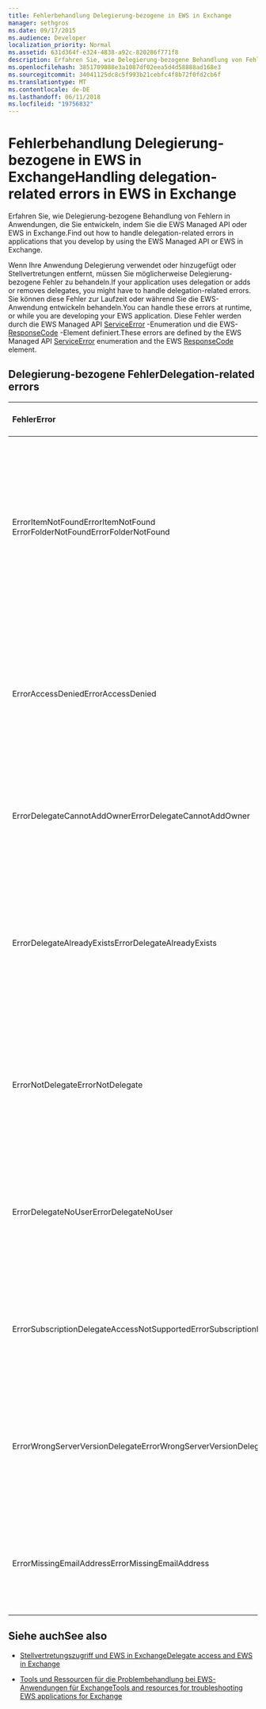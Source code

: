 ```yaml
---
title: Fehlerbehandlung Delegierung-bezogene in EWS in Exchange
manager: sethgros
ms.date: 09/17/2015
ms.audience: Developer
localization_priority: Normal
ms.assetid: 631d364f-e324-4838-a92c-820286f771f8
description: Erfahren Sie, wie Delegierung-bezogene Behandlung von Fehlern in Anwendungen, die Sie entwickeln, indem Sie die EWS Managed API oder EWS in Exchange.
ms.openlocfilehash: 3851709888e3a1087df02eea5d4d58888ad168e3
ms.sourcegitcommit: 34041125dc8c5f993b21cebfc4f8b72f0fd2cb6f
ms.translationtype: MT
ms.contentlocale: de-DE
ms.lasthandoff: 06/11/2018
ms.locfileid: "19756832"
---
```

# <a name="handling-delegation-related-errors-in-ews-in-exchange"></a><span data-ttu-id="aad2c-103">Fehlerbehandlung Delegierung-bezogene in EWS in Exchange</span><span class="sxs-lookup"><span data-stu-id="aad2c-103">Handling delegation-related errors in EWS in Exchange</span></span>

<span data-ttu-id="aad2c-104">Erfahren Sie, wie Delegierung-bezogene Behandlung von Fehlern in Anwendungen, die Sie entwickeln, indem Sie die EWS Managed API oder EWS in Exchange.</span><span class="sxs-lookup"><span data-stu-id="aad2c-104">Find out how to handle delegation-related errors in applications that you develop by using the EWS Managed API or EWS in Exchange.</span></span>
  
<span data-ttu-id="aad2c-105">Wenn Ihre Anwendung Delegierung verwendet oder hinzugefügt oder Stellvertretungen entfernt, müssen Sie möglicherweise Delegierung-bezogene Fehler zu behandeln.</span><span class="sxs-lookup"><span data-stu-id="aad2c-105">If your application uses delegation or adds or removes delegates, you might have to handle delegation-related errors.</span></span> <span data-ttu-id="aad2c-106">Sie können diese Fehler zur Laufzeit oder während Sie die EWS-Anwendung entwickeln behandeln.</span><span class="sxs-lookup"><span data-stu-id="aad2c-106">You can handle these errors at runtime, or while you are developing your EWS application.</span></span> <span data-ttu-id="aad2c-107">Diese Fehler werden durch die EWS Managed API [ServiceError](http://msdn.microsoft.com/EN-US/library/microsoft.exchange.webservices.data.serviceerror%28v=exchg.80%29.aspx) -Enumeration und die EWS- [ResponseCode](http://msdn.microsoft.com/library/4b84d670-74c9-4d6d-84e7-f0a9f76f0d93%28Office.15%29.aspx) -Element definiert.</span><span class="sxs-lookup"><span data-stu-id="aad2c-107">These errors are defined by the EWS Managed API [ServiceError](http://msdn.microsoft.com/EN-US/library/microsoft.exchange.webservices.data.serviceerror%28v=exchg.80%29.aspx) enumeration and the EWS [ResponseCode](http://msdn.microsoft.com/library/4b84d670-74c9-4d6d-84e7-f0a9f76f0d93%28Office.15%29.aspx) element.</span></span> 
  
## <a name="delegation-related-errors"></a><span data-ttu-id="aad2c-108">Delegierung-bezogene Fehler</span><span class="sxs-lookup"><span data-stu-id="aad2c-108">Delegation-related errors</span></span>

|<span data-ttu-id="aad2c-109">**Fehler**</span><span class="sxs-lookup"><span data-stu-id="aad2c-109">**Error**</span></span>|<span data-ttu-id="aad2c-110">**Tritt auf, wenn Sie versuchen...**</span><span class="sxs-lookup"><span data-stu-id="aad2c-110">**Occurs when you try to…**</span></span>|<span data-ttu-id="aad2c-111">**Behandeln von...**</span><span class="sxs-lookup"><span data-stu-id="aad2c-111">**Handle it by…**</span></span>|
|:-----|:-----|:-----|
|<span data-ttu-id="aad2c-112">ErrorItemNotFound</span><span class="sxs-lookup"><span data-stu-id="aad2c-112">ErrorItemNotFound</span></span>  <br/> <span data-ttu-id="aad2c-113">ErrorFolderNotFound</span><span class="sxs-lookup"><span data-stu-id="aad2c-113">ErrorFolderNotFound</span></span>  <br/> |<span data-ttu-id="aad2c-114">Führen Sie einen Vorgang für ein Postfach, Ordner oder Element, das Sie nicht über Zugriff auf verfügen.</span><span class="sxs-lookup"><span data-stu-id="aad2c-114">Perform an operation on a mailbox, folder, or item that you do not have access to.</span></span>  <br/> |<span data-ttu-id="aad2c-115">Aktualisieren der Stellvertretung Berechtigungen zum Zugriff auf die Ordner oder Element durch Aufrufen der [UpdateDelegates](http://msdn.microsoft.com/EN-US/library/microsoft.exchange.webservices.data.exchangeservice.updatedelegates%28v=exchg.80%29.aspx) EWS Managed API-Methode oder [UpdateDelegate](http://msdn.microsoft.com/library/03f618ac-ad1a-4772-9b81-c5bb0f12d6ab%28Office.15%29.aspx) EWS-Vorgangs, und klicken Sie dann wiederholen die Anforderung zu aktivieren.</span><span class="sxs-lookup"><span data-stu-id="aad2c-115">Updating the delegate's permissions to enable them to access the folder or item by calling the [UpdateDelegates](http://msdn.microsoft.com/EN-US/library/microsoft.exchange.webservices.data.exchangeservice.updatedelegates%28v=exchg.80%29.aspx) EWS Managed API method or the [UpdateDelegate](http://msdn.microsoft.com/library/03f618ac-ad1a-4772-9b81-c5bb0f12d6ab%28Office.15%29.aspx) EWS operation, and then retrying the request.</span></span>  <br/> |
|<span data-ttu-id="aad2c-116">ErrorAccessDenied</span><span class="sxs-lookup"><span data-stu-id="aad2c-116">ErrorAccessDenied</span></span>  <br/> |<span data-ttu-id="aad2c-117">Ändern Sie ein Element, das Sie nicht über ausreichende Berechtigungen zum Ändern verfügen.</span><span class="sxs-lookup"><span data-stu-id="aad2c-117">Modify an item that you do not have sufficient privileges to modify.</span></span>  <br/> |<span data-ttu-id="aad2c-118">Aktualisieren Ihre Stellvertretungsberechtigungen durch Aufrufen der **UpdateDelegate** EWS Managed API-Methode oder die **UpdateDelegate** EWS-Vorgang, und klicken Sie dann Wiederholung der Anforderung.</span><span class="sxs-lookup"><span data-stu-id="aad2c-118">Updating your delegate permissions by calling the **UpdateDelegate** EWS Managed API method or the **UpdateDelegate** EWS operation, and then retrying the request.</span></span>  <br/> |
|<span data-ttu-id="aad2c-119">ErrorDelegateCannotAddOwner</span><span class="sxs-lookup"><span data-stu-id="aad2c-119">ErrorDelegateCannotAddOwner</span></span>  <br/> |<span data-ttu-id="aad2c-120">Versuchen Sie, den Besitzer des Postfachs als Stellvertreter ihres eigenen Postfachs hinzufügen.</span><span class="sxs-lookup"><span data-stu-id="aad2c-120">Attempt to add the mailbox owner as a delegate to their own mailbox.</span></span>  <br/> |<span data-ttu-id="aad2c-121">[Hinzufügen eines anderen Benutzers als Stellvertreter](how-to-add-and-remove-delegates-by-using-ews-in-exchange.md), nicht der Postfachbesitzer.</span><span class="sxs-lookup"><span data-stu-id="aad2c-121">[Adding a different user as a delegate](how-to-add-and-remove-delegates-by-using-ews-in-exchange.md), not the mailbox owner.</span></span>  <br/> |
|<span data-ttu-id="aad2c-122">ErrorDelegateAlreadyExists</span><span class="sxs-lookup"><span data-stu-id="aad2c-122">ErrorDelegateAlreadyExists</span></span>  <br/> |<span data-ttu-id="aad2c-123">Fügen Sie der stellvertretungs, wenn die Stellvertretung bereits vorhanden ist.</span><span class="sxs-lookup"><span data-stu-id="aad2c-123">Add the delegate when the delegate already exists.</span></span>  <br/> |<span data-ttu-id="aad2c-124">Nichts, da die Stellvertretung für den Besitzer des Postfachs bereits vorhanden ist.</span><span class="sxs-lookup"><span data-stu-id="aad2c-124">Doing nothing, because the delegate already exists for the mailbox owner.</span></span> <span data-ttu-id="aad2c-125">Oder, wenn Sie die Berechtigungen eines vorhandenen Delegaten ändern möchten, verwenden Sie die **UpdateDelegates** -Methode oder **UpdateDelegate** -Vorgang.</span><span class="sxs-lookup"><span data-stu-id="aad2c-125">Or, if you're trying to change the permissions of an existing delegate, then use the **UpdateDelegates** method or the **UpdateDelegate** operation.</span></span>  <br/> |
|<span data-ttu-id="aad2c-126">ErrorNotDelegate</span><span class="sxs-lookup"><span data-stu-id="aad2c-126">ErrorNotDelegate</span></span>  <br/> |<span data-ttu-id="aad2c-127">Ändern Sie die Berechtigungen der Stellvertretung für einen Benutzer, der keine Delegaten Berechtigungen für das Postfach verfügt.</span><span class="sxs-lookup"><span data-stu-id="aad2c-127">Modify delegate permissions for a user who has no delegate permissions for the mailbox.</span></span>  <br/> |<span data-ttu-id="aad2c-128">[Hinzufügen des Benutzers als Stellvertreter](how-to-add-and-remove-delegates-by-using-ews-in-exchange.md) für das Postfach, bevor Sie versuchen, aktualisieren oder ihre Berechtigungen entfernen.</span><span class="sxs-lookup"><span data-stu-id="aad2c-128">[Adding the user as a delegate](how-to-add-and-remove-delegates-by-using-ews-in-exchange.md) for the mailbox before attempting to update or remove their permissions.</span></span>  <br/> |
|<span data-ttu-id="aad2c-129">ErrorDelegateNoUser</span><span class="sxs-lookup"><span data-stu-id="aad2c-129">ErrorDelegateNoUser</span></span>  <br/> |<span data-ttu-id="aad2c-130">Ändern Sie die Berechtigungen der Stellvertretung für einen Benutzer, die nicht in Active Directory-Domänendienst (AD DS) ist.</span><span class="sxs-lookup"><span data-stu-id="aad2c-130">Modify delegate permissions for a user who is not in Active Directory Domain Service (AD DS).</span></span>  <br/> |<span data-ttu-id="aad2c-131">Erstellen den Benutzer in AD DS oder korrigieren die Stellvertretung Informationen in der Anforderung.</span><span class="sxs-lookup"><span data-stu-id="aad2c-131">Creating the user in AD DS, or correcting the delegate information in the request.</span></span>  <br/> |
|<span data-ttu-id="aad2c-132">ErrorSubscriptionDelegateAccessNotSupported</span><span class="sxs-lookup"><span data-stu-id="aad2c-132">ErrorSubscriptionDelegateAccessNotSupported</span></span>  <br/> |<span data-ttu-id="aad2c-133">Verwenden Sie ein Stellvertreter zum Abonnieren von Benachrichtigungen im Auftrag des Postfachbesitzers.</span><span class="sxs-lookup"><span data-stu-id="aad2c-133">Use a delegate to subscribe to notifications on behalf of the mailbox owner.</span></span>  <br/> |<span data-ttu-id="aad2c-134">Abonnieren von Benachrichtigungen als Besitzer des Postfachs.</span><span class="sxs-lookup"><span data-stu-id="aad2c-134">Subscribing to notifications as the mailbox owner.</span></span>  <br/> |
|<span data-ttu-id="aad2c-135">ErrorWrongServerVersionDelegate</span><span class="sxs-lookup"><span data-stu-id="aad2c-135">ErrorWrongServerVersionDelegate</span></span>  <br/> |<span data-ttu-id="aad2c-136">Stellen Sie eine Anforderung von einer Stellvertretung, die eine anderen Server-Version als der Prinzipal Postfachserver hat.</span><span class="sxs-lookup"><span data-stu-id="aad2c-136">Make a request from a delegate that has a different server version than the principal's mailbox server.</span></span>  <br/> |<span data-ttu-id="aad2c-137">Verwenden ein Stellvertreter oder Hinzufügen einer Stellvertretung, dessen Postfach die gleiche Serverversion als der Postfachbesitzer aufweist.</span><span class="sxs-lookup"><span data-stu-id="aad2c-137">Using a delegate or adding a delegate whose mailbox has the same server version as the mailbox owner.</span></span>  <br/> |
|<span data-ttu-id="aad2c-138">ErrorMissingEmailAddress</span><span class="sxs-lookup"><span data-stu-id="aad2c-138">ErrorMissingEmailAddress</span></span>  <br/> |<span data-ttu-id="aad2c-139">Stellen Sie eine Anforderung von einem Delegaten-Konto, das nicht über ein Postfach verfügt.</span><span class="sxs-lookup"><span data-stu-id="aad2c-139">Make a request using a delegate account that does not have a mailbox.</span></span>  <br/> |<span data-ttu-id="aad2c-140">Hinzufügen eines Postfachs mit der Stellvertretung Konto.</span><span class="sxs-lookup"><span data-stu-id="aad2c-140">Adding a mailbox to the delegate's account.</span></span>  <br/> |
   
## <a name="see-also"></a><span data-ttu-id="aad2c-141">Siehe auch</span><span class="sxs-lookup"><span data-stu-id="aad2c-141">See also</span></span>


- [<span data-ttu-id="aad2c-142">Stellvertretungszugriff und EWS in Exchange</span><span class="sxs-lookup"><span data-stu-id="aad2c-142">Delegate access and EWS in Exchange</span></span>](delegate-access-and-ews-in-exchange.md)
    
- [<span data-ttu-id="aad2c-143">Tools und Ressourcen für die Problembehandlung bei EWS-Anwendungen für Exchange</span><span class="sxs-lookup"><span data-stu-id="aad2c-143">Tools and resources for troubleshooting EWS applications for Exchange</span></span>](tools-and-resources-for-troubleshooting-ews-applications-for-exchange.md)
    

